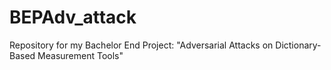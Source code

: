 # BEPAdv_attack
Repository for my Bachelor End Project: "Adversarial Attacks on Dictionary-Based Measurement Tools"
